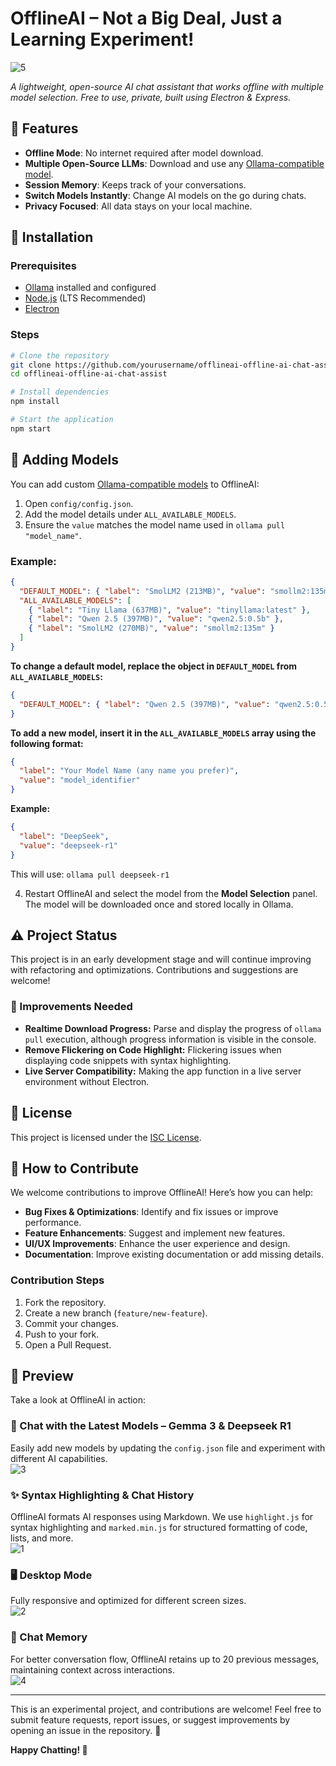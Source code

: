 # OfflineAI – Not a Big Deal, Just a Learning Experiment!

![5](https://github.com/user-attachments/assets/760ddbe0-e663-461d-9030-4d69c8712dd6)

_A lightweight, open-source AI chat assistant that works offline with multiple model selection. Free to use, private, built using Electron & Express._

## 🚀 Features

- **Offline Mode**: No internet required after model download.
- **Multiple Open-Source LLMs**: Download and use any [Ollama-compatible model](https://ollama.com/search).
- **Session Memory**: Keeps track of your conversations.
- **Switch Models Instantly**: Change AI models on the go during chats.
- **Privacy Focused**: All data stays on your local machine.

## 👅 Installation

### Prerequisites

- [Ollama](https://ollama.ai/) installed and configured
- [Node.js](https://nodejs.org/) (LTS Recommended)
- [Electron](https://www.electronjs.org/)

### Steps

```sh
# Clone the repository
git clone https://github.com/yourusername/offlineai-offline-ai-chat-assist.git
cd offlineai-offline-ai-chat-assist

# Install dependencies
npm install

# Start the application
npm start
```

## 🔧 Adding Models

You can add custom [Ollama-compatible models](https://ollama.com/search) to OfflineAI:

1. Open `config/config.json`.
2. Add the model details under `ALL_AVAILABLE_MODELS`.
3. Ensure the `value` matches the model name used in `ollama pull "model_name"`.

### Example:

```json
{
  "DEFAULT_MODEL": { "label": "SmolLM2 (213MB)", "value": "smollm2:135m" },
  "ALL_AVAILABLE_MODELS": [
    { "label": "Tiny Llama (637MB)", "value": "tinyllama:latest" },
    { "label": "Qwen 2.5 (397MB)", "value": "qwen2.5:0.5b" },
    { "label": "SmolLM2 (270MB)", "value": "smollm2:135m" }
  ]
}
```

**To change a default model, replace the object in `DEFAULT_MODEL` from `ALL_AVAILABLE_MODELS`:**

```json
{
  "DEFAULT_MODEL": { "label": "Qwen 2.5 (397MB)", "value": "qwen2.5:0.5b" }
}
```

**To add a new model, insert it in the `ALL_AVAILABLE_MODELS` array using the following format:**

```json
{
  "label": "Your Model Name (any name you prefer)",
  "value": "model_identifier"
}
```

**Example:**

```json
{
  "label": "DeepSeek",
  "value": "deepseek-r1"
}
```

This will use: `ollama pull deepseek-r1`

4. Restart OfflineAI and select the model from the **Model Selection** panel. The model will be downloaded once and stored locally in Ollama.

## ⚠️ Project Status

This project is in an early development stage and will continue improving with refactoring and optimizations. Contributions and suggestions are welcome!

### 🌠 Improvements Needed

- **Realtime Download Progress:** Parse and display the progress of `ollama pull` execution, although progress information is visible in the console.
- **Remove Flickering on Code Highlight:** Flickering issues when displaying code snippets with syntax highlighting.
- **Live Server Compatibility:** Making the app function in a live server environment without Electron.

## 🐜 License

This project is licensed under the [ISC License](LICENSE).

## 🤝 How to Contribute

We welcome contributions to improve OfflineAI! Here’s how you can help:

- **Bug Fixes & Optimizations**: Identify and fix issues or improve performance.
- **Feature Enhancements**: Suggest and implement new features.
- **UI/UX Improvements**: Enhance the user experience and design.
- **Documentation**: Improve existing documentation or add missing details.

### Contribution Steps

1. Fork the repository.
2. Create a new branch (`feature/new-feature`).
3. Commit your changes.
4. Push to your fork.
5. Open a Pull Request.

## 📸 Preview  

Take a look at OfflineAI in action:  

### 💬 Chat with the Latest Models – Gemma 3 & Deepseek R1  
Easily add new models by updating the `config.json` file and experiment with different AI capabilities.  
![3](https://github.com/user-attachments/assets/86ee0efa-1e92-4f10-af7c-7b75976d8470)  

### ✨ Syntax Highlighting & Chat History  
OfflineAI formats AI responses using Markdown. We use `highlight.js` for syntax highlighting and `marked.min.js` for structured formatting of code, lists, and more.  
![1](https://github.com/user-attachments/assets/02fc9afb-d488-4c5a-a2f2-4966676efb8e)  

### 🖥️ Desktop Mode  
Fully responsive and optimized for different screen sizes.  
![2](https://github.com/user-attachments/assets/1a246d6b-bee9-4e95-b563-2ce125085b8a)  

### 🧠 Chat Memory  
For better conversation flow, OfflineAI retains up to 20 previous messages, maintaining context across interactions.  
![4](https://github.com/user-attachments/assets/5b26f680-f2e6-4044-910f-c8ef77ce1b3e)  

---  

This is an experimental project, and contributions are welcome! Feel free to submit feature requests, report issues, or suggest improvements by opening an issue in the repository. 🚀

**Happy Chatting! 🤖**
